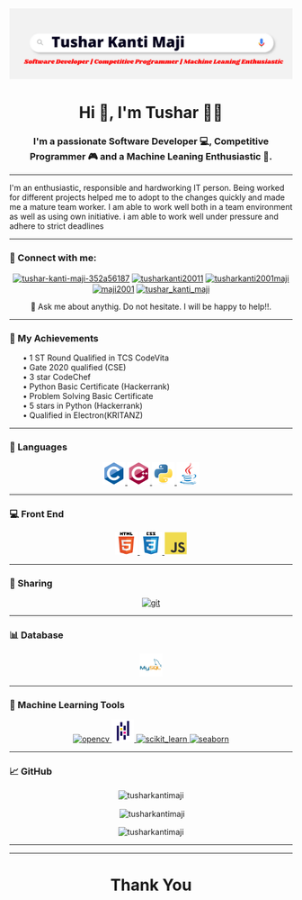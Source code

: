 <img  src="https://github.com/tusharkantimaji/Tushar-Kanti-Maji/blob/main/Blue%20and%20White%20Architect%20LinkedIn%20Banner%20(1).png">

<h1 align="center">Hi 👋, I'm Tushar 👨‍💻</h1>
<h3 align="center">I'm a passionate Software Developer 💻, Competitive Programmer 🎮 and a Machine Leaning Enthusiastic 🤖.</h3> <hr>

<!-- <p align="left"> <img src="https://komarev.com/ghpvc/?username=tusharkantimaji&label=Profile%20views&color=0e75b6&style=flat" alt="tusharkantimaji" /> </p> -->

<!-- <p align="left"> <a href="https://github.com/ryo-ma/github-profile-trophy"><img src="https://github-profile-trophy.vercel.app/?username=tusharkantimaji" alt="tusharkantimaji" /></a> </p> -->

<p>I'm an enthusiastic, responsible and hardworking IT person. Being worked for different projects helped me to adopt to the changes quickly and made me a mature team worker. I am able to work well both in a team environment as well as using own initiative. i am able to work well under pressure and adhere to strict deadlines</p>
<hr>
<h3 align="left">🤝 Connect with me:</h3>
<p align="center">
<a href="https://linkedin.com/in/tushar-kanti-maji-352a56187" target="blank"><img align="center" src="https://raw.githubusercontent.com/rahuldkjain/github-profile-readme-generator/master/src/images/icons/Social/linked-in-alt.svg" alt="tushar-kanti-maji-352a56187" height="30" width="40" /></a>
<a href="https://www.hackerrank.com/tusharkanti20011" target="blank"><img align="center" src="https://raw.githubusercontent.com/rahuldkjain/github-profile-readme-generator/master/src/images/icons/Social/hackerrank.svg" alt="tusharkanti20011" height="30" width="40" /></a>
<a href="https://www.leetcode.com/tusharkanti2001maji" target="blank"><img align="center" src="https://raw.githubusercontent.com/rahuldkjain/github-profile-readme-generator/master/src/images/icons/Social/leet-code.svg" alt="tusharkanti2001maji" height="30" width="40" /></a>
  <a href="https://www.codechef.com/users/maji2001" target="blank"><img align="center" src="https://cdn.jsdelivr.net/npm/simple-icons@3.1.0/icons/codechef.svg" alt="maji2001" height="30" width="40" /></a>
  <a href="https://codeforces.com/profile/tushar_kanti_maji" target="blank"><img align="center" src="https://raw.githubusercontent.com/rahuldkjain/github-profile-readme-generator/master/src/images/icons/Social/codeforces.svg" alt="tushar_kanti_maji" height="30" width="40" /></a>
</p>

<p align="center">💬 Ask me about anythig. Do not hesitate. I will be happy to help!!.</p>
<hr>


<h3 align="left">🥇 My Achievements</h3>
<ul>
• 1 ST Round Qualified in TCS CodeVita<br>
• Gate 2020 qualified (CSE) <br>
• 3 star CodeChef<br>
• Python Basic Certificate (Hackerrank) <br>
• Problem Solving Basic Certificate <br>
• 5 stars in Python (Hackerrank) <br>
• Qualified in Electron(KRITANZ)
</ul>

<hr>

<h3 align="left">💼 Languages</h3>
<p align="center"> 
  <a href="https://www.cprogramming.com/" target="_blank" rel="noreferrer"> <img src="https://raw.githubusercontent.com/devicons/devicon/master/icons/c/c-original.svg" alt="c" width="40" height="40"/> </a> 
  <a href="https://www.w3schools.com/cpp/" target="_blank" rel="noreferrer"> <img src="https://raw.githubusercontent.com/devicons/devicon/master/icons/cplusplus/cplusplus-original.svg" alt="cplusplus" width="40" height="40"/> </a> 
   <a href="https://www.python.org" target="_blank" rel="noreferrer"> <img src="https://raw.githubusercontent.com/devicons/devicon/master/icons/python/python-original.svg" alt="python" width="40" height="40"/> </a>  
   <a href="https://www.java.com" target="_blank" rel="noreferrer"> <img src="https://raw.githubusercontent.com/devicons/devicon/master/icons/java/java-original.svg" alt="java" width="40" height="40"/> </a> 
  
  </p>
  <hr>
  <h3 align="left">💻 Front End</h3>
<p align="center"> 
   <a href="https://www.w3.org/html/" target="_blank" rel="noreferrer"> <img src="https://raw.githubusercontent.com/devicons/devicon/master/icons/html5/html5-original-wordmark.svg" alt="html5" width="40" height="40"/> </a><a href="https://www.w3schools.com/css/" target="_blank" rel="noreferrer"> <img src="https://raw.githubusercontent.com/devicons/devicon/master/icons/css3/css3-original-wordmark.svg" alt="css3" width="40" height="40"/> </a> <a href="https://developer.mozilla.org/en-US/docs/Web/JavaScript" target="_blank" rel="noreferrer"> <img src="https://raw.githubusercontent.com/devicons/devicon/master/icons/javascript/javascript-original.svg" alt="javascript" width="40" height="40"/> </a> 
  
 </p>
 <hr>
   <h3 align="left"> 🦾 Sharing</h3>
<p align="center"> 
  <a href="https://git-scm.com/" target="_blank" rel="noreferrer"> <img src="https://www.vectorlogo.zone/logos/git-scm/git-scm-icon.svg" alt="git" width="40" height="40"/> </a> 

</p><hr>
  <h3 align="left">📊 Database</h3>
<p align="center"> 
  <a href="https://www.mysql.com/" target="_blank" rel="noreferrer"> <img src="https://raw.githubusercontent.com/devicons/devicon/master/icons/mysql/mysql-original-wordmark.svg" alt="mysql" width="40" height="40"/> </a> 
  </p><hr>
  <h3 align="left">🤖 Machine Learning Tools</h3>
<p align="center"> 
  <a href="https://opencv.org/" target="_blank" rel="noreferrer"> <img src="https://www.vectorlogo.zone/logos/opencv/opencv-icon.svg" alt="opencv" width="40" height="40"/> </a>   <a href="https://pandas.pydata.org/" target="_blank" rel="noreferrer"> <img src="https://raw.githubusercontent.com/devicons/devicon/2ae2a900d2f041da66e950e4d48052658d850630/icons/pandas/pandas-original.svg" alt="pandas" width="40" height="40"/> </a> 
<a href="https://scikit-learn.org/" target="_blank" rel="noreferrer"> <img src="https://upload.wikimedia.org/wikipedia/commons/0/05/Scikit_learn_logo_small.svg" alt="scikit_learn" width="40" height="40"/> </a> <a href="https://seaborn.pydata.org/" target="_blank" rel="noreferrer"> <img src="https://seaborn.pydata.org/_images/logo-mark-lightbg.svg" alt="seaborn" width="40" height="40"/> </a> 
</p>


<hr>
  <h3 align="left">📈 GitHub </h3>

<p align="center"><img align="center" src="https://github-readme-stats.vercel.app/api/top-langs?username=tusharkantimaji&show_icons=true&locale=en&layout=compact" alt="tusharkantimaji" /></p>
<p align="center">&nbsp;<img align="center" src="https://github-readme-stats.vercel.app/api?username=tusharkantimaji&show_icons=true&locale=en" alt="tusharkantimaji" /></p>

<p align="center"><img align="center" src="https://github-readme-streak-stats.herokuapp.com/?user=tusharkantimaji&" alt="tusharkantimaji" /></p>

<hr><hr>
<h1 align="center">Thank You</h1>
